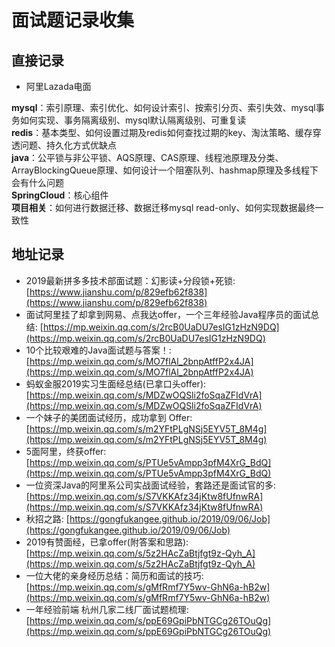 # 面试题记录收集

## 直接记录

* 阿里Lazada电面

**mysql**：索引原理、索引优化、如何设计索引、按索引分页、索引失效、mysql事务如何实现、事务隔离级别、mysql默认隔离级别、可重复读  
**redis**：基本类型、如何设置过期及redis如何查找过期的key、淘汰策略、缓存穿透问题、持久化方式优缺点  
**java**：公平锁与非公平锁、AQS原理、CAS原理、线程池原理及分类、ArrayBlockingQueue原理、如何设计一个阻塞队列、hashmap原理及多线程下会有什么问题  
**SpringCloud**：核心组件  
**项目相关**：如何进行数据迁移、数据迁移mysql read-only、如何实现数据最终一致性  

## 地址记录

* 2019最新拼多多技术部面试题：幻影读+分段锁+死锁: [https://www.jianshu.com/p/829efb62f838](https://www.jianshu.com/p/829efb62f838)
* 面试阿里挂了却拿到网易、点我达offer，一个三年经验Java程序员的面试总结: [https://mp.weixin.qq.com/s/2rcB0UaDU7esIG1zHzN9DQ](https://mp.weixin.qq.com/s/2rcB0UaDU7esIG1zHzN9DQ)
* 10个比较艰难的Java面试题与答案！: [https://mp.weixin.qq.com/s/MO7flAl_2bnpAtffP2x4JA](https://mp.weixin.qq.com/s/MO7flAl_2bnpAtffP2x4JA)
* 蚂蚁金服2019实习生面经总结(已拿口头offer): [https://mp.weixin.qq.com/s/MDZwOQSli2foSqaZFIdVrA](https://mp.weixin.qq.com/s/MDZwOQSli2foSqaZFIdVrA)
* 一个妹子的美团面试经历，成功拿到 Offer: [https://mp.weixin.qq.com/s/m2YFtPLgNSj5EYV5T_8M4g](https://mp.weixin.qq.com/s/m2YFtPLgNSj5EYV5T_8M4g)
* 5面阿里，终获offer: [https://mp.weixin.qq.com/s/PTUe5vAmpp3pfM4XrG_BdQ](https://mp.weixin.qq.com/s/PTUe5vAmpp3pfM4XrG_BdQ)
* 一位资深Java的阿里系公司实战面试经验，套路还是面试官的多: [https://mp.weixin.qq.com/s/S7VKKAfz34jKtw8fUfnwRA](https://mp.weixin.qq.com/s/S7VKKAfz34jKtw8fUfnwRA)
* 秋招之路: [https://gongfukangee.github.io/2019/09/06/Job](https://gongfukangee.github.io/2019/09/06/Job)
* 2019有赞面经，已拿offer(附答案和思路): [https://mp.weixin.qq.com/s/5z2HAcZaBtjfgt9z-Qyh_A](https://mp.weixin.qq.com/s/5z2HAcZaBtjfgt9z-Qyh_A)
* 一位大佬的亲身经历总结：简历和面试的技巧: [https://mp.weixin.qq.com/s/gMfRmf7Y5wv-GhN6a-hB2w](https://mp.weixin.qq.com/s/gMfRmf7Y5wv-GhN6a-hB2w)
* 一年经验前端 杭州几家二线厂面试题梳理: [https://mp.weixin.qq.com/s/ppE69GpiPbNTGCg26TOuQg](https://mp.weixin.qq.com/s/ppE69GpiPbNTGCg26TOuQg)